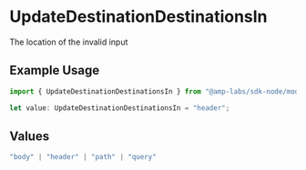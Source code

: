 # UpdateDestinationDestinationsIn

The location of the invalid input

## Example Usage

```typescript
import { UpdateDestinationDestinationsIn } from "@amp-labs/sdk-node/models/errors";

let value: UpdateDestinationDestinationsIn = "header";
```

## Values

```typescript
"body" | "header" | "path" | "query"
```